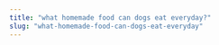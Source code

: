 ```yaml
---
title: "what homemade food can dogs eat everyday?"
slug: "what-homemade-food-can-dogs-eat-everyday"
---
```


